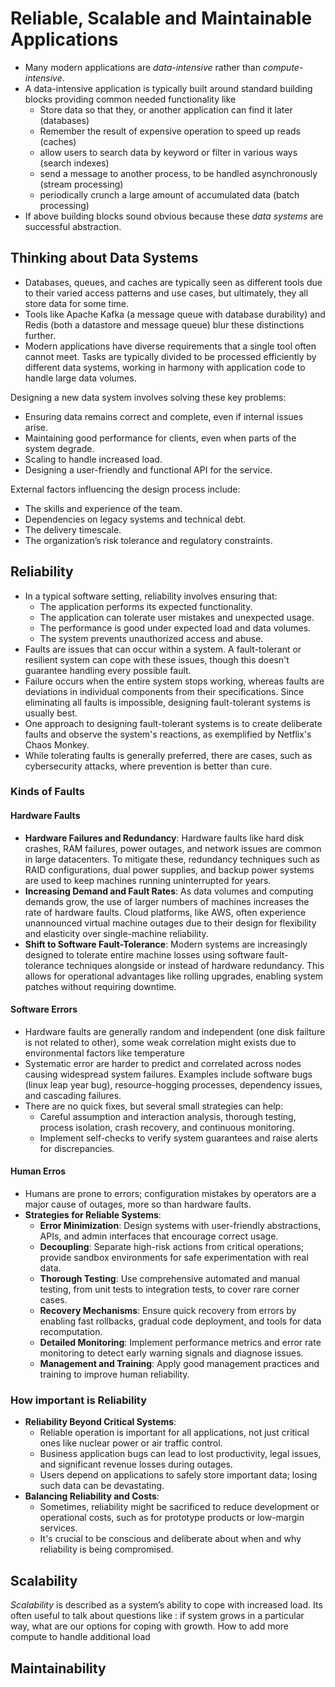 # Reliable, Scalable and Maintainable Applications

- Many modern applications are *data-intensive* rather than *compute-intensive*.
- A data-intensive application is typically built around standard building blocks providing common needed functionality like
  - Store data so that they, or another application can find it later (databases)
  - Remember the result of expensive operation to speed up reads (caches)
  - allow users to search data by keyword or filter in various ways (search indexes)
  - send a message to another process, to be handled asynchronously (stream processing)
  - periodically crunch a large amount of accumulated data (batch processing)
- If above building blocks sound obvious because these *data systems* are successful abstraction.

## Thinking about Data Systems

- Databases, queues, and caches are typically seen as different tools due to their varied access patterns and use cases, but ultimately, they all store data for some time.
- Tools like Apache Kafka (a message queue with database durability) and Redis (both a datastore and message queue) blur these distinctions further.
- Modern applications have diverse requirements that a single tool often cannot meet. Tasks are typically divided to be processed efficiently by different data systems, working in harmony with application code to handle large data volumes.

Designing a new data system involves solving these key problems:

- Ensuring data remains correct and complete, even if internal issues arise.
- Maintaining good performance for clients, even when parts of the system degrade.
- Scaling to handle increased load.
- Designing a user-friendly and functional API for the service.

External factors influencing the design process include:

- The skills and experience of the team.
- Dependencies on legacy systems and technical debt.
- The delivery timescale.
- The organization’s risk tolerance and regulatory constraints.

## Reliability

- In a typical software setting, reliability involves ensuring that:
  - The application performs its expected functionality.
  - The application can tolerate user mistakes and unexpected usage.
  - The performance is good under expected load and data volumes.
  - The system prevents unauthorized access and abuse.
- Faults are issues that can occur within a system. A fault-tolerant or resilient system can cope with these issues, though this doesn't guarantee handling every possible fault.
- Failure occurs when the entire system stops working, whereas faults are deviations in individual components from their specifications. Since eliminating all faults is impossible, designing fault-tolerant systems is usually best.
- One approach to designing fault-tolerant systems is to create deliberate faults and observe the system's reactions, as exemplified by Netflix's Chaos Monkey.
- While tolerating faults is generally preferred, there are cases, such as cybersecurity attacks, where prevention is better than cure.

### Kinds of Faults

#### Hardware Faults

- **Hardware Failures and Redundancy**: Hardware faults like hard disk crashes, RAM failures, power outages, and network issues are common in large datacenters. To mitigate these, redundancy techniques such as RAID configurations, dual power supplies, and backup power systems are used to keep machines running uninterrupted for years.
- **Increasing Demand and Fault Rates**: As data volumes and computing demands grow, the use of larger numbers of machines increases the rate of hardware faults. Cloud platforms, like AWS, often experience unannounced virtual machine outages due to their design for flexibility and elasticity over single-machine reliability.
- **Shift to Software Fault-Tolerance**: Modern systems are increasingly designed to tolerate entire machine losses using software fault-tolerance techniques alongside or instead of hardware redundancy. This allows for operational advantages like rolling upgrades, enabling system patches without requiring downtime.

#### Software Errors

- Hardware faults are generally random and independent (one disk failture is not related to other), some weak correlation might exists due to environmental factors like temperature
- Systematic error are harder to predict and correlated across nodes causing widespread system failures. Examples include software bugs (linux leap year bug), resource-hogging processes, dependency issues, and cascading failures.
- There are no quick fixes, but several small strategies can help:
  - Careful assumption and interaction analysis, thorough testing, process isolation, crash recovery, and continuous monitoring.
  - Implement self-checks to verify system guarantees and raise alerts for discrepancies.

#### Human Erros

- Humans are prone to errors; configuration mistakes by operators are a major cause of outages, more so than hardware faults.
- **Strategies for Reliable Systems**:
  - **Error Minimization**: Design systems with user-friendly abstractions, APIs, and admin interfaces that encourage correct usage.
  - **Decoupling**: Separate high-risk actions from critical operations; provide sandbox environments for safe experimentation with real data.
  - **Thorough Testing**: Use comprehensive automated and manual testing, from unit tests to integration tests, to cover rare corner cases.
  - **Recovery Mechanisms**: Ensure quick recovery from errors by enabling fast rollbacks, gradual code deployment, and tools for data recomputation.
  - **Detailed Monitoring**: Implement performance metrics and error rate monitoring to detect early warning signals and diagnose issues.
  - **Management and Training**: Apply good management practices and training to improve human reliability.

### How important is Reliability

- **Reliability Beyond Critical Systems**:
  - Reliable operation is important for all applications, not just critical ones like nuclear power or air traffic control.
  - Business application bugs can lead to lost productivity, legal issues, and significant revenue losses during outages.
  - Users depend on applications to safely store important data; losing such data can be devastating.
- **Balancing Reliability and Costs**:
  - Sometimes, reliability might be sacrificed to reduce development or operational costs, such as for prototype products or low-margin services.
  - It's crucial to be conscious and deliberate about when and why reliability is being compromised.

## Scalability

*Scalability* is described as a system’s ability to cope with increased load. Its often useful to talk about questions like : if system grows in a particular way, what are our options for coping with growth. How to add more compute to handle additional load

## Maintainability